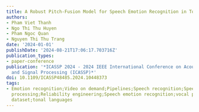 ```yaml
---
title: A Robust Pitch-Fusion Model for Speech Emotion Recognition in Tonal Languages
authors:
- Pham Viet Thanh
- Ngo Thi Thu Huyen
- Pham Ngoc Quan
- Nguyen Thi Thu Trang
date: '2024-01-01'
publishDate: '2024-08-21T17:06:17.703716Z'
publication_types:
- paper-conference
publication: '*ICASSP 2024 - 2024 IEEE International Conference on Acoustics, Speech
  and Signal Processing (ICASSP)*'
doi: 10.1109/ICASSP48485.2024.10448373
tags:
- Emotion recognition;Video on demand;Pipelines;Speech recognition;Speech enhancement;Signal
  processing;Reliability engineering;Speech emotion recognition;vocal pitch;Vietnamese
  dataset;tonal languages
---
```

